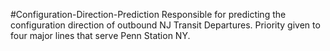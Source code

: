 #Configuration-Direction-Prediction
Responsible for predicting the configuration direction of outbound NJ Transit Departures. Priority given to four major lines that serve Penn Station NY.
